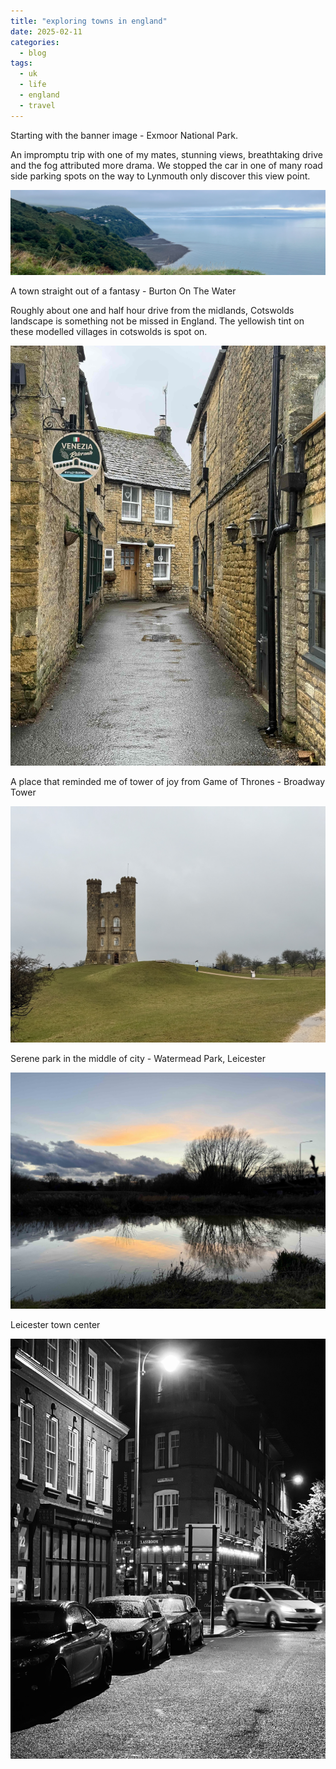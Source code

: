 ```yaml
---
title: "exploring towns in england"
date: 2025-02-11
categories:
  - blog
tags:
  - uk
  - life
  - england
  - travel
---
```



Starting with the banner image - Exmoor National Park.

An impromptu trip with one of my mates, stunning views, breathtaking drive and the fog attributed more drama. We stopped the car in one of many road side parking spots on the way to Lynmouth only discover this view point.

![](/assets/images/exmoor_national_park.jpg "Exmoor National Park")


A town straight out of a fantasy - Burton On The Water

Roughly about one and half hour drive from the midlands, Cotswolds landscape is something not be missed in England. The yellowish tint on these modelled villages in cotswolds is spot on.

![](/assets/images/burton_on_water_alleyway.jpg "Burton On The Water") 

A place that reminded me of tower of joy from Game of Thrones - Broadway Tower

![](/assets/images/broadway_tower_cotswolds.jpg "Broadway tower")

Serene park in the middle of city - Watermead Park, Leicester

![](/assets/images/watermead_leicester.jpg)

Leicester town center

![](/assets/images/leicester_town.jpg)

